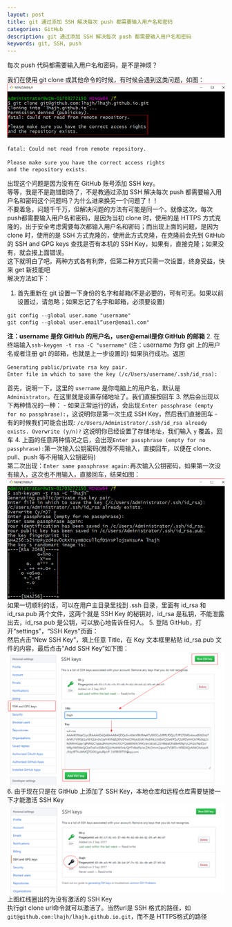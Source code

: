 ```yaml
---
layout: post
title: git 通过添加 SSH 解决每次 push 都需要输入用户名和密码
categories: GitHub
description: git 通过添加 SSH 解决每次 push 都需要输入用户名和密码
keywords: git, SSH, push
---
```


每次 push 代码都需要输入用户名和密码，是不是神烦？

我们在使用 git clone 或其他命令的时候，有时候会遇到这类问题，如图：
![](/assets/images/posts/github/fg45S7h.png)
```
fatal: Could not read from remote repository.

Please make sure you have the correct access rights
and the repository exists.
```
出现这个问题是因为没有在 GitHub 账号添加 SSH key。  
等等，我是不是跑错剧场了，不是教通过添加 SSH 解决每次 push 都需要输入用户名和密码这个问题吗？为什么进来换另一个问题了！！  
不要着急，问题千千万，但解决问题的方法有可能是同一个。就像这次，每次push都需要输入用户名和密码，是因为当初 clone 时，使用的是 HTTPS 方式克隆的，出于安全考虑需要每次都输入用户名和密码；而出现上面的问题，是因为 clone 时，使用的是 SSH 方式克隆的，使用此方式克隆，在克隆前会先到 GitHub 的 SSH and GPG keys 查找是否有本机的 SSH Key，如果有，直接克隆；如果没有，就会报上面错误。  
这下就明白了吧，两种方式各有利弊，但第二种方式只需一次设置，终身受益，快来 get 新技能吧  
解决方法如下：
1. 首先重新在 git 设置一下身份的名字和邮箱(不是必要的，可有可无。如果以前设置过，请忽略；如果忘记了名字和邮箱，必须要设置)
```
git config --global user.name "username"
git config --global user.email“user@email.com"
```
**注：username 是你 GitHub 的用户名，user@email是你 GitHub 的邮箱**
2. 在终端输入`ssh-keygen -t rsa -C "username"` (注：username 为你 git 上的用户名或者注册 git 的邮箱，也就是上一步设置的)
如果执行成功。返回
```
Generating public/private rsa key pair.
Enter file in which to save the key (/c/Users/username/.ssh/id_rsa):
```
首先，说明一下，这里的 `username` 是你电脑上的用户名，默认是 `Administrator`。在这里就是设置存储地址了。我们直接按回车
3. 然后会出现以下两种情况的一种：
	- 如果正常运行的话，会出现:`Enter passphrase (empty for no passphrase):`，这说明你是第一次生成 SSH Key，然后我们直接回车
	- 有的时候我们可能会出现:
	```
	/c/Users/Administrator/.ssh/id_rsa already exists.
	Overwrite (y/n)?
	```
	这说明你已经设置了存储地址，我们输入 `y` 覆盖，回车
4. 上面的任意两种情况之后，会出现`Enter passphrase (empty for no passphrase):`第一次输入公钥密码(推荐不用输入，直接回车，以便在 clone、pull、push 等不用输入公钥密码)  
第二次出现：`Enter same passphrase again:`再次输入公钥密码，如果第一次没有输入，这次也不用输入，直接回车，结果如图：
![](/assets/images/posts/github/Ig5g8j.png)
如果一切顺利的话，可以在用户主目录里找到 .ssh 目录，里面有 id_rsa 和 id_rsa.pub 两个文件，这两个就是 SSH Key 的秘钥对，id_rsa 是私钥，不能泄露出去，id_rsa.pub 是公钥，可以放心地告诉任何人。
5. 登陆 GitHub，打开“settings”，“SSH Keys”页面：  
然后点击“New SSH Key”，填上任意 Title，在 Key 文本框里粘贴 id_rsa.pub 文件的内容，最后点击“Add SSH Key”如下图：
![](/assets/images/posts/github/hC4In5.png)
6. 由于现在只是在 GitHub 上添加了 SSH Key，本地仓库和远程仓库需要链接一下才能激活 SSH Key
![](/assets/images/posts/github/Ppgy3wl.png)
上图红线圈出的为没有激活的 SSH Key  
执行git clone url命令就可以激活了。当然url是 SSH 格式的路径，如`git@github.com:lhajh/lhajh.github.io.git`，而不是 HTTPS格式的路径
